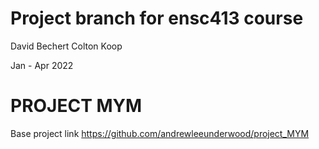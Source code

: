 # Project branch for ensc413 course
David Bechert
Colton Koop

Jan - Apr 2022

# PROJECT MYM
Base project link https://github.com/andrewleeunderwood/project_MYM
